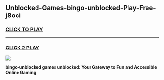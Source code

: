 
## Unblocked-Games-bingo-unblocked-Play-Free-j8oci
<h3>
<a href="https://premium76.site?title=bingo-unblocked&ref=23A">CLICK TO PLAY</a></h3>
<hr>

<h3>
<a href="https://premium76.site?title=bingo-unblocked&ref=23A">CLICK 2 PLAY</a>
  
</h3>

<a href="https://premium76.site?title=bingo-unblocked&ref=23A"><img src="https://clearcache.store/games.png"></a>


**bingo-unblocked games unblocked: Your Gateway to Fun and Accessible Online Gaming**
